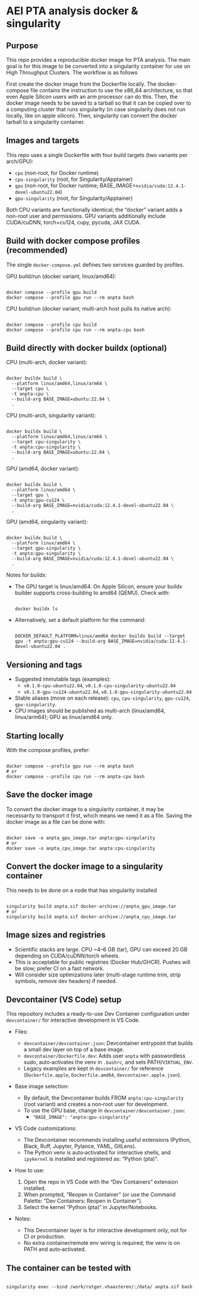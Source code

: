 AEI PTA analysis docker & singularity
======================================

Purpose
-------

This repo provides a reproducible docker image for PTA analysis. The main goal is for this image to be converted into a singularity container for use on High Throughput Clusters. The workflow is as follows

First create the docker image from the Dockerfile locally. The docker-compose file contains the instruction to use the x86_64 architecture, so that even Apple Silicon users with an arm processor can do this. Then, the docker image needs to be saved to a tarball so that it can be copied over to a computing cluster that runs singularity (in case singularity does not run locally, like on apple silicon). Then, singularity can convert the docker tarball to a singularity container.


Images and targets
------------------

This repo uses a single Dockerfile with four build targets (two variants per arch/GPU):

- `cpu` (non-root, for Docker runtime)
- `cpu-singularity` (root, for Singularity/Apptainer)
- `gpu` (non-root, for Docker runtime; BASE_IMAGE=`nvidia/cuda:12.4.1-devel-ubuntu22.04`)
- `gpu-singularity` (root, for Singularity/Apptainer)

Both CPU variants are functionally identical; the “docker” variant adds a non-root user and permissions. GPU variants additionally include CUDA/cuDNN, torch+cu124, cupy, pycuda, JAX CUDA.

Build with docker compose profiles (recommended)
-----------------------------------------------

The single `docker-compose.yml` defines two services guarded by profiles.

GPU build/run (docker variant, linux/amd64):

<pre><code>
docker compose --profile gpu build
docker compose --profile gpu run --rm anpta bash
</code></pre>

CPU build/run (docker variant; multi-arch host pulls its native arch):

<pre><code>
docker compose --profile cpu build
docker compose --profile cpu run --rm anpta-cpu bash
</code></pre>

Build directly with docker buildx (optional)
--------------------------------------------

CPU (multi-arch, docker variant):

<pre><code>
docker buildx build \
  --platform linux/amd64,linux/arm64 \
  --target cpu \
  -t anpta:cpu \
  --build-arg BASE_IMAGE=ubuntu:22.04 \
  .
</code></pre>

CPU (multi-arch, singularity variant):

<pre><code>
docker buildx build \
  --platform linux/amd64,linux/arm64 \
  --target cpu-singularity \
  -t anpta:cpu-singularity \
  --build-arg BASE_IMAGE=ubuntu:22.04 \
  .
</code></pre>

GPU (amd64, docker variant):

<pre><code>
docker buildx build \
  --platform linux/amd64 \
  --target gpu \
  -t anpta:gpu-cu124 \
  --build-arg BASE_IMAGE=nvidia/cuda:12.4.1-devel-ubuntu22.04 \
  .
</code></pre>

GPU (amd64, singularity variant):

<pre><code>
docker buildx build \
  --platform linux/amd64 \
  --target gpu-singularity \
  -t anpta:gpu-singularity \
  --build-arg BASE_IMAGE=nvidia/cuda:12.4.1-devel-ubuntu22.04 \
  .
</code></pre>
Notes for buildx:

- The GPU target is linux/amd64. On Apple Silicon, ensure your buildx builder supports cross-building to amd64 (QEMU). Check with:

  <pre><code>
  docker buildx ls
  </code></pre>

- Alternatively, set a default platform for the command:

  <pre><code>
  DOCKER_DEFAULT_PLATFORM=linux/amd64 docker buildx build --target gpu -t anpta:gpu-cu124 --build-arg BASE_IMAGE=nvidia/cuda:12.4.1-devel-ubuntu22.04 .
  </code></pre>

Versioning and tags
-------------------

- Suggested immutable tags (examples):
  - `v0.1.0-cpu-ubuntu22.04`, `v0.1.0-cpu-singularity-ubuntu22.04`
  - `v0.1.0-gpu-cu124-ubuntu22.04`, `v0.1.0-gpu-singularity-ubuntu22.04`
- Stable aliases (move on each release): `cpu`, `cpu-singularity`, `gpu-cu124`, `gpu-singularity`.
- CPU images should be published as multi-arch (linux/amd64, linux/arm64); GPU as linux/amd64 only.


Starting locally
----------------

With the compose profiles, prefer:

<pre><code>
docker compose --profile gpu run --rm anpta bash
# or
docker compose --profile cpu run --rm anpta-cpu bash
</code></pre>

Save the docker image
---------------------

To convert the docker image to a singularity container, it may be necessarity to transport it first, which means we need it as a file. Saving the docker image as a file can be done with:

<pre><code>
docker save -o anpta_gpu_image.tar anpta:gpu-singularity
# or
docker save -o anpta_cpu_image.tar anpta:cpu-singularity
</code></pre>

Convert the docker image to a singularity container
---------------------------------------------------

This needs to be done on a node that has singularity installed

<pre><code>
singularity build anpta.sif docker-archive://anpta_gpu_image.tar
# or
singularity build anpta.sif docker-archive://anpta_cpu_image.tar
</code></pre>

Image sizes and registries
--------------------------

- Scientific stacks are large. CPU ~4–6 GB (tar), GPU can exceed 20 GB depending on CUDA/cuDNN/torch wheels.
- This is acceptable for public registries (Docker Hub/GHCR). Pushes will be slow; prefer CI on a fast network.
- Will consider size optimizations later (multi-stage runtime trim, strip symbols, remove dev headers) if needed.


Devcontainer (VS Code) setup
----------------------------

This repository includes a ready-to-use Dev Container configuration under `devcontainer/` for interactive development in VS Code.

- Files:
  - `devcontainer/devcontainer.json`: Devcontainer entrypoint that builds a small dev layer on top of a base image.
  - `devcontainer/Dockerfile.dev`: Adds user `anpta` with passwordless sudo, auto‑activates the venv in `.bashrc`, and sets PATH/`VIRTUAL_ENV`.
  - Legacy examples are kept in `devcontainer/` for reference (`Dockerfile.apple`, `Dockerfile.amd64`, `devcontainer.apple.json`).

- Base image selection:
  - By default, the Devcontainer builds FROM `anpta:cpu-singularity` (root variant) and creates a non‑root user for development.
  - To use the GPU base, change in `devcontainer/devcontainer.json`:
    - `"BASE_IMAGE": "anpta:gpu-singularity"`

- VS Code customizations:
  - The Devcontainer recommends installing useful extensions (Python, Black, Ruff, Jupyter, Pylance, YAML, GitLens).
  - The Python venv is auto‑activated for interactive shells, and `ipykernel` is installed and registered as: “Python (pta)”.

- How to use:
  1. Open the repo in VS Code with the “Dev Containers” extension installed.
  2. When prompted, “Reopen in Container” (or use the Command Palette: “Dev Containers: Reopen in Container”).
  3. Select the kernel “Python (pta)” in Jupyter/Notebooks.

- Notes:
  - This Devcontainer layer is for interactive development only, not for CI or production.
  - No extra container/remote env wiring is required; the venv is on PATH and auto‑activated.

The container can be tested with
--------------------------------

<pre><code>
singularity exec --bind /work/rutger.vhaasteren/:/data/ anpta.sif bash
</code></pre>


